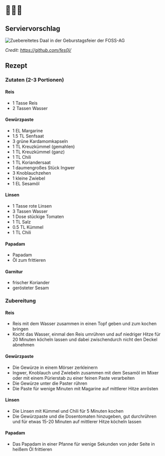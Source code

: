 # 🍛🍛🍛 

## Serviervorschlag
![Zuebereitetes Daal in der Geburstagsfeier der FOSS-AG](https://fsinfo.cs.tu-dortmund.de/_media/ags/foss-ag/geburstagsessen.jpg)

_Credit: https://github.com/fes0j/_

## Rezept
### Zutaten (2-3 Portionen)
#### Reis
- 1 Tasse Reis
- 2 Tassen Wasser

#### Gewürzpaste
- 1 EL Margarine
- 1.5 TL Senfsaat
- 3 grüne Kardamomkapseln
- 1 TL Kreuzkümmel (gemahlen)
- 1 TL Kreuzkümmel (ganz)
- 1 TL Chili
- 1 TL Koriandersaat
- 1 daumengroßes Stück Ingwer
- 3 Knoblauchzehen
- 1 kleine Zwiebel
- 1 EL Sesamöl

#### Linsen
- 1 Tasse rote Linsen
- 3 Tassen Wasser
- 1 Dose stückige Tomaten
- 1 TL Salz
- 0.5 TL Kümmel
- 1 TL Chili

#### Papadam
- Papadam
- Öl zum frittieren

#### Garnitur
- frischer Koriander
- gerösteter Sesam

### Zubereitung
#### Reis
- Reis mit dem Wasser zusammen in einen Topf geben und zum kochen bringen
- Kocht das Wasser, einmal den Reis umrühren und auf niedriger Hitze für 20 Minuten köcheln lassen und dabei zwischendurch nicht den Deckel abnehmen

#### Gewürzpaste
- Die Gewürze in einem Mörser zerkleinern
- Ingwer, Knoblauch und Zwiebeln zusammen mit dem Sesamöl im Mixer oder mit einem Pürierstab zu einer feinen Paste verarbeiten
- Die Gewürze unter die Paster rühren
- Die Paste für wenige Minuten mit Magarine auf mittlerer Hitze anrösten

#### Linsen
- Die Linsen mit Kümmel und Chili für 5 Minuten kochen
- Die Gewürzpaste und die Dosentomaten hinzugeben, gut durchrühren und für etwas 15-20 Minuten auf mittlerer Hitze köcheln lassen

#### Papadam
- Das Papadam in einer Pfanne für wenige Sekunden von jeder Seite in heißem Öl frittieren

